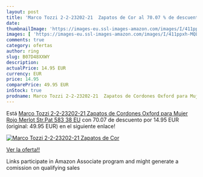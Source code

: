 ```yaml
---
layout: post
title: 'Marco Tozzi 2-2-23202-21  Zapatos de Cor al 70.07 % de descuento'
date: 
thumbnailImage: 'https://images-eu.ssl-images-amazon.com/images/I/411ppxh-MQL._SL200_.jpg'
images: [ 'https://images-eu.ssl-images-amazon.com/images/I/411ppxh-MQL._SL200_.jpg' ]
comments: true
category: ofertas
author: ring
slug: B07D48XXWY
description:
actualPrice: 14.95 EUR
currency: EUR
price: 14.95
comparePrice: 49.95 EUR
inStock: true
prodname: Marco Tozzi 2-2-23202-21  Zapatos de Cordones Oxford para Mujer  Rojo  Merlot Str.Pat 583   38 EU
---
```


Está [Marco Tozzi 2-2-23202-21  Zapatos de Cordones Oxford para Mujer  Rojo  Merlot Str.Pat 583   38 EU](https://www.amazon.es/dp/B07D48XXWY/?tag=tolees-21) con 70.07 de descuento por 14.95 EUR (original: 49.95 EUR) en el siguiente enlace!

[![Marco Tozzi 2-2-23202-21  Zapatos de Cor](https://images-eu.ssl-images-amazon.com/images/I/411ppxh-MQL._SL200_.jpg)](https://www.amazon.es/dp/B07D48XXWY/?tag=tolees-21)

[Ver la oferta!!](https://www.amazon.es/dp/B07D48XXWY/?tag=tolees-21)

Links participate in Amazon Associate program and might generate a comission on qualifying sales



